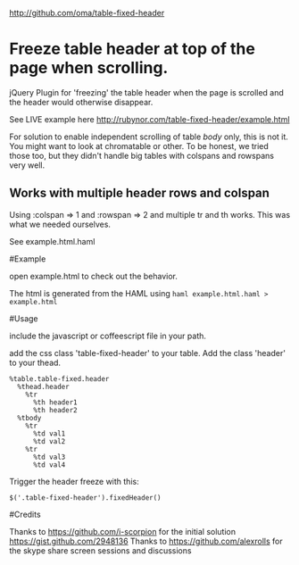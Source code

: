 http://github.com/oma/table-fixed-header

# Freeze table header at top of the page when scrolling.

jQuery Plugin for 'freezing' the table header when the page is scrolled and the header would otherwise disappear.

See LIVE example here http://rubynor.com/table-fixed-header/example.html

For solution to enable independent scrolling of table *body* only, this is not it. You might want to look at chromatable or other. To be honest, we tried those too, but they didn't handle big tables with colspans and rowspans very well.

## Works with multiple header rows and colspan

Using :colspan => 1 and :rowspan => 2 and multiple tr and th works. This was what we needed ourselves.

See example.html.haml

#Example

open example.html to check out the behavior.

The html is generated from the HAML using `haml example.html.haml > example.html`

#Usage

include the javascript or coffeescript file in your path.

add the css class 'table-fixed-header' to your table. Add the class 'header' to your thead.

    %table.table-fixed.header
      %thead.header
        %tr
          %th header1
          %th header2
      %tbody
        %tr
          %td val1
          %td val2
        %tr
          %td val3
          %td val4


Trigger the header freeze with this:

    $('.table-fixed-header').fixedHeader()


#Credits

Thanks to https://github.com/i-scorpion for the initial solution https://gist.github.com/2948136
Thanks to https://github.com/alexrolls for the skype share screen sessions and discussions